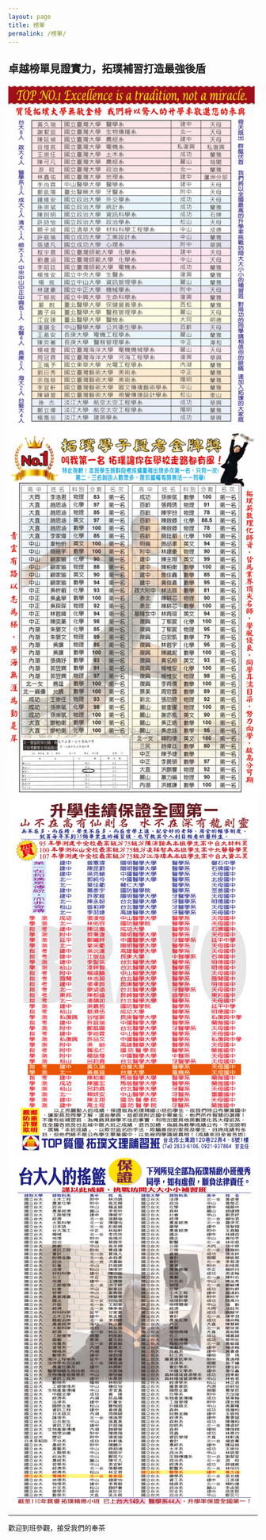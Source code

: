 ```yaml
---
layout: page
title: 榜單
permalink: /榜單/
---
```

## 卓越榜單見證實力，拓璞補習打造最強後盾

![課表](../images/榜單一.png) 
![課表](../images/榜單二.png) 
![課表](../images/榜單三.png) 
![課表](../images/榜單四.png) 


---
歡迎到班參觀，接受我們的奉茶